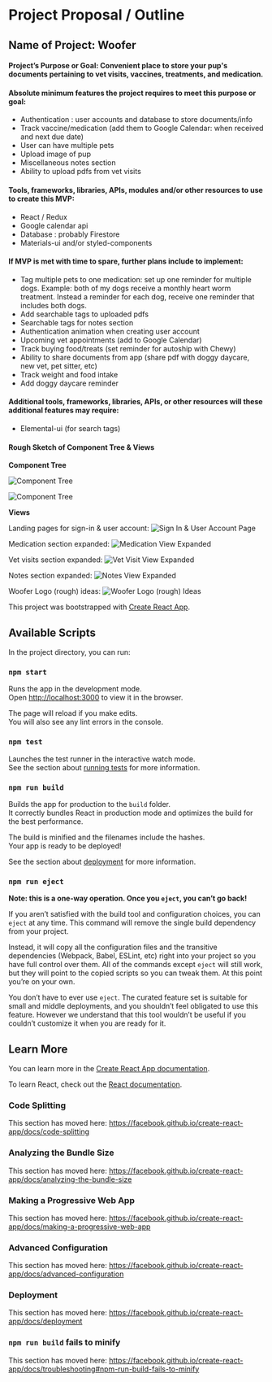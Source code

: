 # Project Proposal / Outline
## Name of Project: Woofer

#### Project’s Purpose or Goal: Convenient place to store your pup's documents pertaining to vet visits, vaccines, treatments, and medication.

#### Absolute minimum features the project requires to meet this purpose or goal:

* Authentication : user accounts and database to store documents/info
* Track vaccine/medication (add them to Google Calendar: when received and next due date)
* User can have multiple pets 
* Upload image of pup
* Miscellaneous notes section
* Ability to upload pdfs from vet visits


#### Tools, frameworks, libraries, APIs, modules and/or other resources to use to create this MVP:

* React / Redux
* Google calendar api
* Database : probably Firestore 
* Materials-ui and/or styled-components

#### If MVP is met with time to spare, further plans include to implement:

* Tag multiple pets to one medication: set up one reminder for multiple dogs. Example: both of my dogs receive a monthly heart worm treatment. Instead a reminder for each dog, receive one reminder that includes both dogs.
* Add searchable tags to uploaded pdfs 
* Searchable tags for notes section
* Authentication animation when creating user account
* Upcoming vet appointments (add to Google Calendar)
* Track buying food/treats (set reminder for autoship with Chewy)
* Ability to share documents from app (share pdf with doggy daycare, new vet, pet sitter, etc)
* Track weight and food intake
* Add doggy daycare reminder


#### Additional tools, frameworks, libraries, APIs, or other resources will these additional features may require:

* Elemental-ui (for search tags)

#### Rough Sketch of Component Tree & Views 

**Component Tree**

![Component Tree](/public/images/plan/component-tree.jpg)

![Component Tree](/public/images/plan/component-tree-detail.jpg)

**Views**

Landing pages for sign-in & user account: 
![Sign In & User Account Page](/public/images/plan/views-landing-user-account.jpg)

Medication section expanded:
![Medication View Expanded](/public/images/plan/views-medication.jpg)

Vet visits section expanded:
![Vet Visit View Expanded](/public/images/plan/views-vet-visit.jpg)

Notes section expanded:
![Notes View Expanded](/public/images/plan/views-notes.jpg)

Woofer Logo (rough) ideas:
![Woofer Logo (rough) Ideas](/public/images/plan/woofer-logo-ideas.png)





 
This project was bootstrapped with [Create React App](https://github.com/facebook/create-react-app).

## Available Scripts

In the project directory, you can run:

### `npm start`

Runs the app in the development mode.<br>
Open [http://localhost:3000](http://localhost:3000) to view it in the browser.

The page will reload if you make edits.<br>
You will also see any lint errors in the console.

### `npm test`

Launches the test runner in the interactive watch mode.<br>
See the section about [running tests](https://facebook.github.io/create-react-app/docs/running-tests) for more information.

### `npm run build`

Builds the app for production to the `build` folder.<br>
It correctly bundles React in production mode and optimizes the build for the best performance.

The build is minified and the filenames include the hashes.<br>
Your app is ready to be deployed!

See the section about [deployment](https://facebook.github.io/create-react-app/docs/deployment) for more information.

### `npm run eject`

**Note: this is a one-way operation. Once you `eject`, you can’t go back!**

If you aren’t satisfied with the build tool and configuration choices, you can `eject` at any time. This command will remove the single build dependency from your project.

Instead, it will copy all the configuration files and the transitive dependencies (Webpack, Babel, ESLint, etc) right into your project so you have full control over them. All of the commands except `eject` will still work, but they will point to the copied scripts so you can tweak them. At this point you’re on your own.

You don’t have to ever use `eject`. The curated feature set is suitable for small and middle deployments, and you shouldn’t feel obligated to use this feature. However we understand that this tool wouldn’t be useful if you couldn’t customize it when you are ready for it.

## Learn More

You can learn more in the [Create React App documentation](https://facebook.github.io/create-react-app/docs/getting-started).

To learn React, check out the [React documentation](https://reactjs.org/).

### Code Splitting

This section has moved here: https://facebook.github.io/create-react-app/docs/code-splitting

### Analyzing the Bundle Size

This section has moved here: https://facebook.github.io/create-react-app/docs/analyzing-the-bundle-size

### Making a Progressive Web App

This section has moved here: https://facebook.github.io/create-react-app/docs/making-a-progressive-web-app

### Advanced Configuration

This section has moved here: https://facebook.github.io/create-react-app/docs/advanced-configuration

### Deployment

This section has moved here: https://facebook.github.io/create-react-app/docs/deployment

### `npm run build` fails to minify

This section has moved here: https://facebook.github.io/create-react-app/docs/troubleshooting#npm-run-build-fails-to-minify
